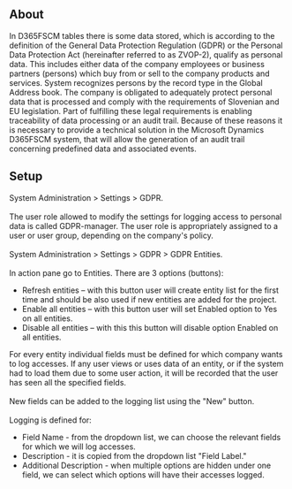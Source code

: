 ## **About**
In D365FSCM tables there is some data stored, which is according to the definition of the General Data Protection Regulation (GDPR) or the Personal Data Protection Act (hereinafter referred to as ZVOP-2), qualify as personal data. This includes either data of the company employees or business partners (persons) which buy from or sell to the company products and services. System recognizes persons by the record type in the Global Address book.
The company is obligated to adequately protect personal data that is processed and comply with the requirements of Slovenian and EU legislation. Part of fulfilling these legal requirements is enabling traceability of data processing or an audit trail. 
Because of these reasons it is necessary to provide a technical solution in the Microsoft Dynamics D365FSCM system, that will allow the generation of an audit trail concerning predefined data and associated events.

## **Setup**
System Administration > Settings > GDPR.
<br><br>The user role allowed to modify the settings for logging access to personal data is called GDPR-manager. The user role is appropriately assigned to a user or user group, depending on the company's policy.
<br><br>System Administration > Settings > GDPR > GDPR Entities.
<br><br>In action pane go to Entities. There are 3 options (buttons):
-	Refresh entities – with this button user will create entity list for the first time and should be also used if new entities are added for the project.
-	Enable all entities – with this button user will set Enabled option to Yes on all entities.
-	Disable all entities – with this this button will disable option Enabled on all entities. 

For every entity individual fields must be defined for which company wants to log accesses. If any user views or uses data of an entity, or if the system had to load them due to some user action, it will be recorded that the user has seen all the specified fields. 
<br><br>New fields can be added to the logging list using the "New" button. 
<br><br>Logging is defined for:
-  Field Name - from the dropdown list, we can choose the relevant fields for which we will log accesses. 
-	Description - it is copied from the dropdown list "Field Label." 
-	Additional Description - when multiple options are hidden under one field, we can select which options will have their accesses logged.
